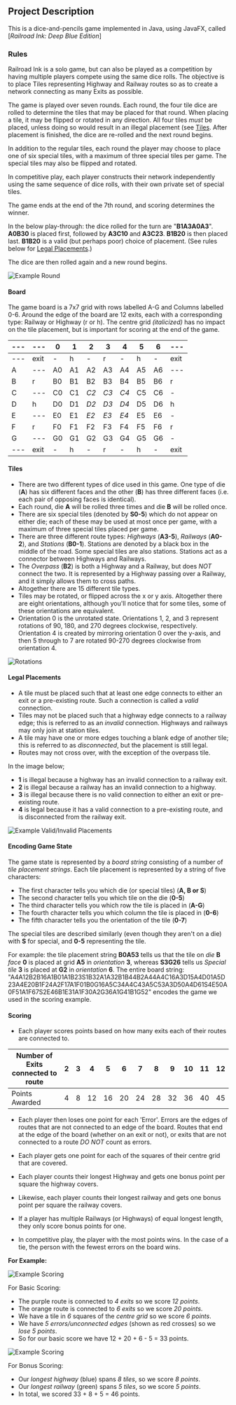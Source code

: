 ## Project Description

This is a dice-and-pencils game implemented in Java, using JavaFX, called [*Railroad Ink: Deep Blue Edition*]
### Rules

Railroad Ink is a solo game, but can also be played as a competition by having multiple players compete using the same dice rolls.
The objective is to place Tiles representing Highway and Railway routes so as to create a network connecting as many Exits as possible.

The game is played over seven rounds. 
Each round, the four tile dice are rolled to determine the tiles that may be placed for that round.
When placing a tile, it may be flipped or rotated in any direction.
All four tiles *must* be placed, unless doing so would result in an illegal placement (see [Tiles](#tiles).
After placement is finished, the dice are re-rolled and the next round begins.

In addition to the regular tiles, each round the player may choose to place one of six special tiles, with a maximum of three special tiles per game.
The special tiles may also be flipped and rotated.

In competitive play, each player constructs their network independently using the same sequence of dice rolls, with their own private set of special tiles.

The game ends at the end of the 7th round, and scoring determines the winner.

In the below play-through: the dice rolled for the turn are "**B1A3A0A3**". 
**A0B30** is placed first, followed by **A3C10** and **A3C23**. **B1B20** is then placed last. 
**B1B20** is a valid (but perhaps poor) choice of placement. 
(See rules below for [Legal Placements](#legal-placements).)

The dice are then rolled again and a new round begins.


![Example Round](assets/examplePlaythrough.png)


#### Board

The game board is a 7x7 grid with rows labelled A-G and Columns labelled 0-6.
Around the edge of the board are 12 exits, each with a corresponding type: Railway or Highway (r or h). 
The centre grid *(italicized)* has no impact on the tile placement, but is important for scoring at the end of the game.

| --- | --- | 0 | 1 | 2 | 3 | 4 | 5 | 6 | --- |
| --- | --- | ----- | ----- | ---- | ---- | ---- | ---- | ---- | ---- |
| --- | exit | - | h | - | r  | -  | h  | -  | exit |
| A | --- | A0 | A1 | A2 | A3 | A4 | A5 | A6 | --- |
| B |  r  | B0 | B1 | B2 | B3 | B4 | B5 | B6 | r |
| C | --- | C0 | C1 | *C2* | *C3* | *C4* | C5 | C6 | - |
| D |  h  | D0 | D1 | *D2* | *D3* | *D4* | D5 | D6 | h |
| E | --- | E0 | E1 | *E2* | *E3* | *E4* | E5 | E6 | - |
| F |  r  | F0 | F1 | F2 | F3 | F4 | F5 | F6 | r |
| G | --- | G0 | G1 | G2 | G3 | G4 | G5 | G6 | - |
| --- | exit | - | h | - | r  | -  | h  | -  | exit |


#### Tiles

*  There are two different types of dice used in this game. 
   One type of die (**A**) has six different faces and the other (**B**) has three different faces (i.e. each pair of opposing faces is identical).
*  Each round, die **A** will be rolled three times and die **B** will be rolled once.
*  There are six special tiles (denoted by **S0-5**) which do not appear on either die; each of these may be used at most once per game, with a maximum of three special tiles placed per game.
*  There are three different route types: *Highways* (**A3-5**), *Railways* (**A0-2**), and *Stations* (**B0-1**).
   Stations are denoted by a black box in the middle of the road.
   Some special tiles are also stations.
   Stations act as a connector between Highways and Railways. 
*  The *Overpass* (**B2**) is both a Highway and a Railway, but does *NOT* connect the two.
   It is represented by a Highway passing over a Railway, and it simply allows them to cross paths. 
*  Altogether there are 15 different tile types. 
*  Tiles may be rotated, or flipped across the x or y axis.
   Altogether there are eight orientations, although you'll notice that for some tiles, some of these orientations are equivalent.
*  Orientation 0 is the unrotated state. Orientations 1, 2, and 3 represent rotations of 90, 180, and 270 degrees clockwise, respectively.
   Orientation 4 is created by mirroring orientation 0 over the y-axis, and then 5 through to 7 are rotated 90-270 degrees clockwise from orientation 4.


![Rotations](assets/RotationImages.png)

#### Legal Placements

*  A tile must be placed such that at least one edge connects to either an exit or a pre-existing route.
   Such a connection is called a *valid* connection.
*  Tiles may not be placed such that a highway edge connects to a railway edge; this is referred to as an *invalid*
   connection.
   Highways and railways may only join at station tiles.
*  A tile may have one or more edges touching a blank edge of another tile; this is referred to as *disconnected*,
   but the placement is still legal.
*  Routes may not cross over, with the exception of the overpass tile.

In the image below;
*  **1** is illegal because a highway has an invalid connection to a railway exit.
*  **2** is illegal because a railway has an invalid connection to a highway.
*  **3** is illegal because there is no valid connection to either an exit or pre-existing route. 
*  **4** is legal because it has a valid connection to a pre-existing route,
   and is disconnected from the railway exit.

![Example Valid/Invalid Placements](assets/ValidityExamples.png)



#### Encoding Game State

The game state is represented by a *board string* consisting of a number of *tile placement strings*.
Each tile placement is represented by a string of five characters:
*  The first character tells you which die (or special tiles) (**A, B or S**)
*  The second character tells you which tile on the die (**0-5**)
*  The third character tells you which row the tile is placed in (**A-G**)
*  The fourth character tells you which column the tile is placed in (**0-6**)
*  The fifth character tells you the orientation of the tile (**0-7**)

The special tiles are described similarly (even though they aren't on a die) with **S** for special, and **0-5** representing the tile.

For example: the tile placement string **B0A53** tells us that the tile on *die* **B** *face* **0** is placed at grid **A5** in *orientation* **3**,
whereas **S3G26** tells us *Special tile* **3** is placed at **G2** in *orientation* **6**.
The entire board string: "A4A12B2B16A1B01A1B23S1B32A1A32B1B44B2A44A4C16A3D15A4D01A5D23A4E20B1F24A2F17A1F01B0G16A5C34A4C43A5C53A3D50A4D61S4E50A0F51A1F67S2E46B1E31A1F30A2G36A1G41B1G52" encodes the game we used in the scoring example.



#### Scoring

*  Each player scores points based on how many exits each of their routes are connected to.

| Number of Exits connected to route | 2 | 3 | 4 | 5 | 6 | 7 | 8 | 9 | 10 | 11 | 12 |
| ------ | ------ |  ------ | ------ | ------ | ------ | ------ | ------ | ------ | ------ | ------ | ------ |
| Points Awarded | 4 | 8 | 12 | 16 | 20 | 24 | 28 | 32 | 36 | 40 | 45 |


*  Each player then loses one point for each 'Error'. 
Errors are the edges of routes that are not connected to an edge of the board.
Routes that end at the edge of the board (whether on an exit or not), or exits that are not connected to a route *DO NOT* count as errors.

*  Each player gets one point for each of the squares of their centre grid that are covered.
*  Each player counts their longest Highway and gets one bonus point per square the highway covers.
*  Likewise, each player counts their longest railway and gets one bonus point per square the railway covers.
*  If a player has multiple Railways (or Highways) of equal longest length, they only score bonus points for one.
*  In competitive play, the player with the most points wins. 
In the case of a tie, the person with the fewest errors on the board wins.

**For Example:**

![Example Scoring](assets/ScoringExampleBasic.jpg)


For Basic Scoring: 
*  The purple route is connected to *4 exits* so we score *12 points*.
*  The orange route is connected to *6 exits* so we score *20 points*.
*  We have a tile in *6* squares of the *centre grid* so we score *6 points*.
*  We have *5 errors/unconnected edges* (shown as red crosses) so we *lose 5 points*.
*  So for our basic score we have 12 + 20 + 6 - 5 = 33 points.

![Example Scoring](assets/ScoringExampleBonus.jpg)

For Bonus Scoring:
*  Our *longest highway* (blue) spans *8 tiles*, so we score *8 points*.
*  Our *longest railway* (green) spans *5 tiles*, so we score *5 points*.
*  In total, we scored 33 + 8 + 5 = 46 points.

